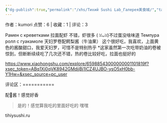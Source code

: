 ```yaml
---
{"dg-publish":true,"permalink":"/xhs/Тихий Sushi Lab_Галерея美食城/","tags":["rednote","圣彼得堡"],"created":"2025-03-17T18:28:56.850+08:00","updated":"2025-03-19T21:40:34.412+08:00"}
---
```


作者：kumori
点赞：6   |   收藏：1   |   评论：3

Рамен с креветками 拉面配虾 不错，虾很多 ( ꈍᴗꈍ)不过蛋没啥味道
Темпура ролл с гуакамоле 天妇罗卷配鳄梨酱（牛油果） 这个很好吃，我喜欢，上面黄色的酱酸甜口，我爱天妇罗，可惜不是特别热乎
*这家虽然第一次吃带奶油的卷被惊到，但断断续续吃了几次还不错，热的卷比较好吃，拉面也挺好的

https://www.xiaohongshu.com/explore/65988543000000001101819f?xsec_token=ABq1Xj0qVK8942GMdjjBj1ICZ4UJBO-ysO5xH0bb-Y1Hw=&xsec_source=pc_user

评论区：===========

配🥑酱！感觉好香

> 是的！感觉算我吃的里面好吃的 嘿嘿

tihiysushi.ru